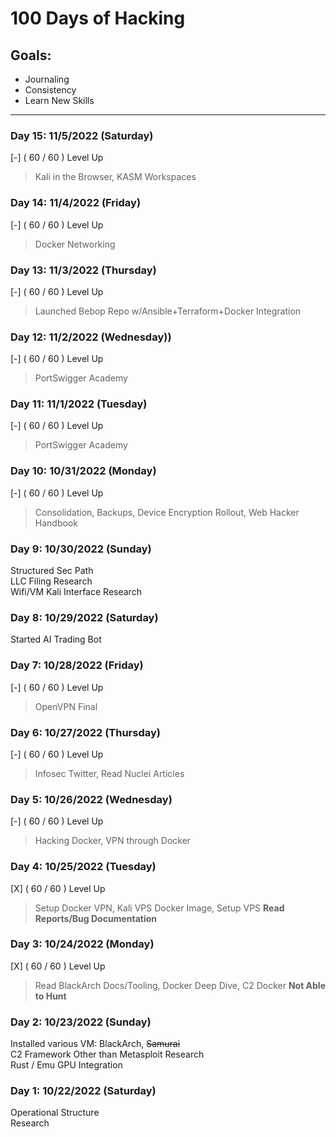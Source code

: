 # 100 Days of Hacking

## Goals:
- Journaling
- Consistency
- Learn New Skills

***

### Day 15: 11/5/2022 (Saturday)
[-] ( 60 / 60 ) Level Up
> Kali in the Browser, KASM Workspaces

### Day 14: 11/4/2022 (Friday)
[-] ( 60 / 60 ) Level Up
> Docker Networking

### Day 13: 11/3/2022 (Thursday)
[-] ( 60 / 60 ) Level Up
> Launched Bebop Repo w/Ansible+Terraform+Docker Integration

### Day 12: 11/2/2022 (Wednesday))
[-] ( 60 / 60 ) Level Up
> PortSwigger Academy

### Day 11: 11/1/2022 (Tuesday)
[-] ( 60 / 60 ) Level Up
> PortSwigger Academy

### Day 10: 10/31/2022 (Monday)
[-] ( 60 / 60 ) Level Up
> Consolidation, Backups, Device Encryption Rollout, Web Hacker Handbook

### Day 9: 10/30/2022 (Sunday)
Structured Sec Path <br>
LLC Filing Research <br>
Wifi/VM Kali Interface Research

### Day 8: 10/29/2022 (Saturday)
Started AI Trading Bot

### Day 7: 10/28/2022 (Friday)
[-] ( 60 / 60 ) Level Up
> OpenVPN Final

### Day 6: 10/27/2022 (Thursday)
[-] ( 60 / 60 ) Level Up
> Infosec Twitter, Read Nuclei Articles

### Day 5: 10/26/2022 (Wednesday)
[-] ( 60 / 60 ) Level Up
> Hacking Docker, VPN through Docker

### Day 4: 10/25/2022 (Tuesday)
[X] ( 60 / 60 ) Level Up
> Setup Docker VPN, Kali VPS Docker Image, Setup VPS
**Read Reports/Bug Documentation**

### Day 3: 10/24/2022 (Monday)
[X] ( 60 / 60 ) Level Up
> Read BlackArch Docs/Tooling, Docker Deep Dive, C2 Docker
**Not Able to Hunt**

### Day 2: 10/23/2022 (Sunday)
Installed various VM: BlackArch, ~~Samurai~~ <br>
C2 Framework Other than Metasploit Research <br>
Rust / Emu GPU Integration

### Day 1: 10/22/2022 (Saturday)
Operational Structure <br>
Research
